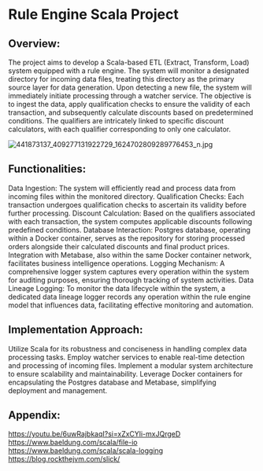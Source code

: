 # Rule Engine Scala Project
## Overview:

The project aims to develop a Scala-based ETL (Extract, Transform, Load) system equipped with a rule engine. The system will monitor a designated directory for incoming data files, treating this directory as the primary source layer for data generation. Upon detecting a new file, the system will immediately initiate processing through a watcher service. The objective is to ingest the data, apply qualification checks to ensure the validity of each transaction, and subsequently calculate discounts based on predetermined conditions. The qualifiers are intricately linked to specific discount calculators, with each qualifier corresponding to only one calculator.


![441873137_409277131922729_1624702809289776453_n.jpg](..%2F..%2FDownloads%2F441873137_409277131922729_1624702809289776453_n.jpg)
## Functionalities:

Data Ingestion: The system will efficiently read and process data from incoming files within the monitored directory.
Qualification Checks: Each transaction undergoes qualification checks to ascertain its validity before further processing.
Discount Calculation: Based on the qualifiers associated with each transaction, the system computes applicable discounts following predefined conditions.
Database Interaction: Postgres database, operating within a Docker container, serves as the repository for storing processed orders alongside their calculated discounts and final product prices. Integration with Metabase, also within the same Docker container network, facilitates business intelligence operations.
Logging Mechanism: A comprehensive logger system captures every operation within the system for auditing purposes, ensuring thorough tracking of system activities.
Data Lineage Logging: To monitor the data lifecycle within the system, a dedicated data lineage logger records any operation within the rule engine model that influences data, facilitating effective monitoring and automation.

## Implementation Approach:

Utilize Scala for its robustness and conciseness in handling complex data processing tasks.
Employ watcher services to enable real-time detection and processing of incoming files.
Implement a modular system architecture to ensure scalability and maintainability.
Leverage Docker containers for encapsulating the Postgres database and Metabase, simplifying deployment and management.



## Appendix:
https://youtu.be/6uwRajbkaqI?si=xZxCYli-mxJQrgeD
https://www.baeldung.com/scala/file-io
https://www.baeldung.com/scala/scala-logging
https://blog.rockthejvm.com/slick/

